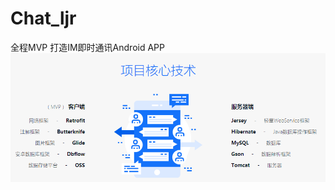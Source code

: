 # Chat_ljr
全程MVP 打造IM即时通讯Android APP<br>
![img](https://github.com/ljrRookie/Chat_ljr/blob/master/res/a.png)<br>

